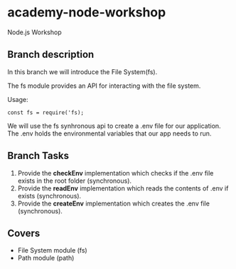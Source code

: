 # academy-node-workshop

Node.js Workshop

## Branch description

In this branch we will introduce the File System(fs). 

The fs module provides an API for interacting with the file system.


Usage:
```
const fs = require('fs);
```

We will use the fs synhronous api to create a .env file for our application. 
The .env holds the environmental variables that our app needs to run.

## Branch Tasks

1. Provide the __checkEnv__ implementation which checks if the .env file exists in the root folder (synchronous).
2. Provide the __readEnv__ implementation which reads the contents of .env if exists (synchronous).
3. Provide the __createEnv__ implementation which creates the .env file (synchronous).

## Covers

- File System module (fs)
- Path module (path)
